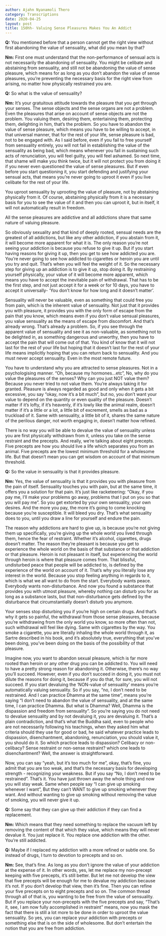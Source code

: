```yaml
---
author: Ajahn Nyanamoli Thero
category: Transcriptions
date: 2020-04-25
layout: post
title: 150hh- Valuing Sense Pleasures Makes You An Addict
---
```


**Q:** You mentioned before that a person cannot get the right view
without first abandoning the value of sensuality, what did you mean by
that?

**Nm:** First one must understand that the non-performance of sensual
acts is not necessarily the abandoning of sensuality. You might be
celibate and abstaining from sensuality, and still not be abandoning the
value of sense pleasure, which means for as long as you don’t abandon
the value of sense pleasures, you’re preventing the necessary basis for
the right view from arising, no matter how physically restrained you
are.

**Q:** So what is the value of sensuality?

**Nm:** It’s your gratuitous attitude towards the pleasure that you get
through your senses. The sense objects and the sense organs are not a
problem. Even the pleasures that arise on account of sense objects are
not the problem. You valuing them, desiring them, entertaining them,
protecting them, delighting in him, that’s the problem. So you have to
abandon the value of sense pleasure, which means you have to be willing
to accept, in that universal manner, that for the rest of your life,
sense pleasure is bad, not to be engaged with. As I said before, even if
you fail to free yourself from sensuality entirely, you will not fail in
establishing the value of the sensuality as being bad, which means
whenever you fail in sustaining such acts of renunciation, you will feel
guilty, you will feel ashamed. So next time, that shame will make you
think twice, but it will not protect you from doing it if you never even
questioned the value of sense pleasures. But if even before you start
questioning it, you start defending and justifying your sensual acts,
that means you’re never going to uproot it even if you live celibate for
the rest of your life.

You uproot sensuality by uprooting the value of pleasure, not by
abstaining physically from it. Of course, abstaining physically from it
is a necessary basis for you to see the value of it and then you can
uproot it, but in itself, it will not automatically result in freedom.

All the sense pleasures are addictive and all addictions share that same
nature of valuing pleasure.

So obviously sexuality and that kind of deeply rooted, sensual needs are
the greatest of all addictions, but like any other addiction, if you
abstain from it, it will become more apparent for what it is. The only
reason you’re not seeing your addiction is because you refuse to give it
up. But if you start having reasons for giving it up, then you get to
see how addicted you are. You’re never going to see how addicted to
cigarettes or heroin you are until you try and quit. That’s when you
will feel the weight of it. So the necessary step for giving up an
addiction is to give it up, stop doing it. By restraining yourself
physically, your value of it will become more apparent, which means you
have to accept the inevitable pain of withdrawal. That has to be the
first step, and not just accept it for a week or for 10 days, you have
to accept it universally- ‘You don’t know for how long and it doesn’t
matter’.

Sensuality will never be valuable, even as something that could free you
from pain, which is the inherent value of sensuality. Not just that it
provides you with pleasure, it provides you with the only form of escape
from the pain that you know, which means even if you don’t value sensual
pleasures, you value sensuality as the means of escape from discomfort.
And that’s already wrong. That’s already a problem. So, if you see
through the apparent value of sensuality and see it as non-valuable, as
something not to be delighted in, as something dangerous and unworthy,
then you have to accept the pain that will come out of that. You kind of
know that it will not last for the rest of your life but hoping that it
doesn’t last for the rest of your life means implicitly hoping that you
can return back to sensuality. And you must never accept sensuality.
Even in the most remote future.

You have to understand why you are attracted to sense pleasures. Not in
a psychologising manner. “Oh, because my hormones…etc”, No, why do you
value the pleasures of the senses? Why can you just NOT value them?
Because you never tried to not value them. You’re always taking it for
granted. Pleasure is always regarded as good and only when it gets a bit
excessive, you say “okay, now it’s a bit much”, but no, you don’t want
your value to depend on the quantity or even quality of the pleasure.
Doesn’t matter if it’s lofty, if it’s heavenly, if it’s lowly like the
animal realm, doesn’t matter if it’s a little or a lot, a little bit of
excrement, smells as bad as a truckload of it. Same with sensuality, a
little bit of it, shares the same nature of the perilous danger, not
worth engaging in, doesn’t matter how refined.

There is no way you will be able to devalue the value of sensuality
unless you are first physically withdrawn from it, unless you take on
the sense restraint and the precepts. And really, we’re talking about
eight precepts. Five precepts are how you should live a life which
separates you from an animal. Five precepts are the lowest minimum
threshold for a wholesome life. But that doesn’t mean you can get wisdom
on account of that minimum threshold.

**Q:** So the value in sensuality is that it provides pleasure.

**Nm:** Yes, the value of sensuality is that it provides you with
pleasure from the pain of itself. Sensuality touches you with pain, but
at the same time, it offers you a solution for that pain. It’s just like
racketeering: “Okay, if you pay me, I’ll make your problems go away,
problems that I put on you so that you will pay me”. So you get extorted
by your own sensuality, your own desires. And the more you pay, the more
it’s going to come knocking because you’re susceptible. It will bleed
you dry. That’s what sensuality does to you, until you draw a line for
yourself and endure the pain.

The reason why addictions are hard to give up, is because you’re not
giving them up specifically, you’re giving up the whole world you lived
through them, hence the fear of restraint. Whether it’s alcohol,
cigarettes, drugs doesn’t matter. The reason they’re pleasant is because
you get to experience the whole world on the basis of that substance or
that addiction or that pleasure. Heroin is not pleasant in itself, but
experiencing the world through heroin is where that pleasure comes from.
That blissful, undisturbed peace that people will be addicted to, is
defined by the experience of the world on account of it. That’s why you
literally lose any interest in the world. Because you stop feeling
anything in regards to it, which is what we all want to do from the
start. Everybody wants peace. Everybody wants non-disturbance. And now
you found a substance that provides you with utmost pleasure, whereby
nothing can disturb you for as long as a substance lasts, but that
non-disturbance gets defined by the disturbance that circumstantially
doesn’t disturb you anymore.

Your senses stop disturbing you if you’re high on certain drugs. And
that’s why it gets so painful, the withdrawal from those sense
pleasures, because you’re withdrawing from the only world you know, so
more often than not, such withdrawal will feel like dying. Same with
cigarettes by the way. You smoke a cigarette, you are literally inhaling
the whole world through it, as Sartre described in his book, and it’s
absolutely true, everything that you’ve been doing, you’ve been doing on
the basis of the possibility of that pleasure.

Imagine now, you want to abandon sexual pleasure, which is far more
rooted than heroin or any other drug you can be addicted to. You will
need to have a pretty strong reason for abandoning it. Otherwise,
there’s no way you’ll succeed. However, even if you don’t succeed in
doing it, you must not dilute the reasons for doing it, because if you
do that, for sure, you will not succeed. If you start devaluing the
‘NON-value of sensuality’ means you’re automatically valuing sensuality.
So if you say, “no, I don’t need to be restrained. And I can practice
Dhamma at the same time”, means you’re saying “I don’t need to abandon
the value of sensuality, and at the same time, I can practice Dhamma.
But what is Dhamma? Well, Dhamma is the dispassion and freedom from
sensuality”. So you’re saying you do not need to devalue sensuality and
by not devaluing it, you are devaluing it. That’s a plain contradiction,
and that’s what the Buddha said, even to people who are not necessarily
following his teachings, when they asked him what criteria should they
use for good or bad, he said whatever practice leads to dispassion,
disenchantment, abandoning, renunciation, you should value it, you
should do it. So which practice leads to dispassion? Celibacy or
non-celibacy? Sense restraint or non-sense restraint? which one leads to
disenchantment? Well, the answer is straightforward.

Now, you can say “yeah, but it’s too much for me”, okay, that’s fine,
you admit that you are too weak, and that’s the necessary basis for
developing strength - recognizing your weakness. But if you say “No, I
don’t need to be restrained”. That’s it. You have just thrown away the
whole thing and now you will stay weak. Same when people say “I can give
up smoking whenever I want”, But they can’t WANT to give up smoking
whenever they want. And without wanting to give up smoking without
removing the value of smoking, you will never give it up.

**Q:** Some say that they can give up their addiction if they can find a
replacement.

**Nm:** Which means that they need something to replace the vacuum left
by removing the content of that which they value, which means they will
never devalue it. You just replace it. You replace one addiction with
the other. You’re still addicted.

**Q:** Maybe if I replaced my addiction with a more refined or subtle
one. So instead of drugs, I turn to devotion to precepts and so on.

**Nm:** See, that’s fine. As long as you don’t ignore the value of your
addiction at the expense of it. In other words, yes, let me replace my
non-precept keeping with five precepts, it’s still better. But let me
not develop the view that five precepts will be enough for me to devalue
my addiction because it’s not. If you don’t develop that view, then it’s
fine. Then you can refine your five precepts on to eight precepts and so
on. The common thread through all of that is, you wanting to be free
from the value of sensuality. But if you replace your non-precepts with
the five precepts and say, “That’s it, see, I am now fully accomplished
in restraint” means, now you mask the fact that there is still a lot
more to be done in order to uproot the value sensuality. So yes, you can
replace your addiction with precepts or something else that is on the
side of wholesome. But don’t entertain the notion that you are free from
addiction.
